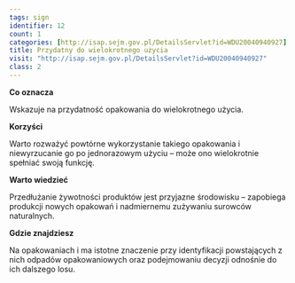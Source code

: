 ```yaml
---
tags: sign
identifier: 12
count: 1
categories: [http://isap.sejm.gov.pl/DetailsServlet?id=WDU20040940927]
title: Przydatny do wielokrotnego użycia
visit: "http://isap.sejm.gov.pl/DetailsServlet?id=WDU20040940927"
class: 2
---
```

**Co oznacza**

Wskazuje na przydatność opakowania do wielokrotnego użycia.

**Korzyści**

Warto rozważyć powtórne wykorzystanie takiego opakowania i niewyrzucanie go po jednorazowym użyciu – może ono wielokrotnie spełniać swoją funkcję.

**Warto wiedzieć**

Przedłużanie żywotności produktów jest przyjazne środowisku – zapobiega produkcji nowych opakowań i nadmiernemu zużywaniu surowców naturalnych.

**Gdzie znajdziesz**

Na opakowaniach i ma istotne znaczenie przy identyfikacji powstających z nich odpadów opakowaniowych oraz podejmowaniu decyzji odnośnie do ich dalszego losu.
